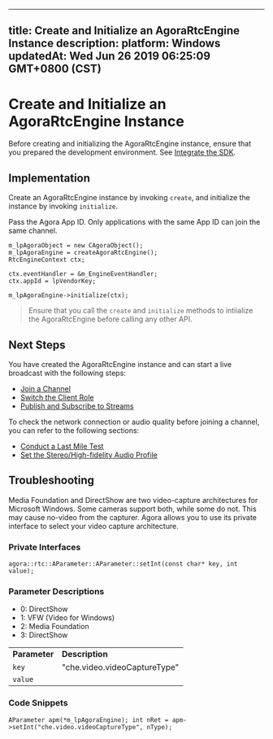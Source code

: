 
---
title: Create and Initialize an AgoraRtcEngine Instance
description: 
platform: Windows
updatedAt: Wed Jun 26 2019 06:25:09 GMT+0800 (CST)
---
# Create and Initialize an AgoraRtcEngine Instance
Before creating and initializing the AgoraRtcEngine instance, ensure that you  prepared the development environment. See [Integrate the SDK](../../en/Interactive%20Broadcast/windows_video.md).

## Implementation

Create an AgoraRtcEngine instance by invoking <code>create</code>, and initialize the instance by invoking <code>initialize</code>.

Pass the Agora App ID. Only applications with the same App ID can join the same channel.

```
m_lpAgoraObject = new CAgoraObject();
m_lpAgoraEngine = createAgoraRtcEngine();
RtcEngineContext ctx;

ctx.eventHandler = &m_EngineEventHandler;
ctx.appId = lpVendorKey;

m_lpAgoraEngine->initialize(ctx);
```

> Ensure that you call the `create` and `initialize` methods to intiialize the AgoraRtcEngine before calling any other API. 

## Next Steps
You have created the AgoraRtcEngine instance and can start a live broadcast with the following steps:
* [Join a Channel](../../en/Interactive%20Broadcast/join_live_windows.md)
* [Switch the Client Role](../../en/Interactive%20Broadcast/role_windows.md)
* [Publish and Subscribe to Streams](../../en/Interactive%20Broadcast/publish_windows_live.md)

To check the network connection or audio quality before joining a channel, you can refer to the following sections:

* [Conduct a Last Mile Test](../../en/Interactive%20Broadcast/lastmile_windows.md)
* [Set the Stereo/High-fidelity Audio Profile](../../en/Interactive%20Broadcast/audio_profile_windows.md)

## Troubleshooting

Media Foundation and DirectShow are two video-capture architectures for Microsoft Windows. Some cameras support both, while some do not. This may cause no-video from the capturer. Agora allows you to use its private interface to select your video capture architecture. 

### Private Interfaces

`agora::rtc::AParameter::AParameter::setInt(const char* key, int value);
`

### Parameter Descriptions

<table>
<colgroup>
<col/>
<col/>
</colgroup>
<tbody>
<tr><td><strong>Parameter</strong></td>
<td><strong>Description</strong></td>
</tr>
<tr><td><code>key</code></td>
<td>"che.video.videoCaptureType"</td>
</tr>
<tr><td><code>value</code></td>
<ul>
<li>0: DirectShow</li>
<li>1: VFW (Video for Windows)</li>
<li>2: Media Foundation</li>
<li>3: DirectShow</li>
</ul>
</td>
</tr>
</tbody>
</table>


### Code Snippets

`AParameter apm(*m_lpAgoraEngine);
 int nRet = apm->setInt("che.video.videoCaptureType", nType);`




